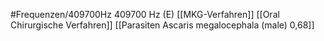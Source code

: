 #Frequenzen/409700Hz
409700 Hz (E)
[[MKG-Verfahren]]
[[Oral Chirurgische Verfahren]]
[[Parasiten Ascaris megalocephala (male) 0,68]]